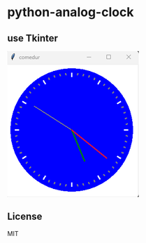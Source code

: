 # python-analog-clock

## use Tkinter


![Capture](https://github.com/Mojtaba1417/python-analog-clock/blob/main/an_clock.png)

## License

MIT
